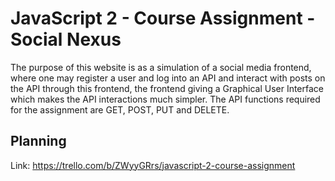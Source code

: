# JavaScript 2 - Course Assignment - Social Nexus
The purpose of this website is as a simulation of a social media frontend, where one may register a user and log into an API and interact with posts on the API through this frontend, the frontend giving a Graphical User Interface which makes the API interactions much simpler.
The API functions required for the assignment are GET, POST, PUT and DELETE.

## Planning
Link: https://trello.com/b/ZWyyGRrs/javascript-2-course-assignment